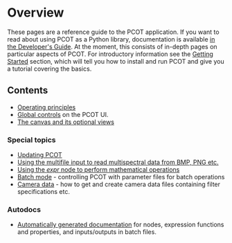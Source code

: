 # Overview

These pages are a reference guide to the PCOT application. If you 
want to read about using PCOT as a Python library, documentation
is available [in the Developer's Guide](../devguide/library/).
At the moment, this consists of in-depth pages on particular aspects of PCOT.
For introductory information see 
the [Getting Started](../gettingstarted/) section, which will tell you how
to install and run PCOT and give you a tutorial covering the basics.


## Contents
* [Operating principles](principles)
* [Global controls](globalcontrols) on the PCOT UI.
* [The canvas and its optional views](canvas)

### Special topics
* [Updating PCOT](update.md)
* [Using the multifile input to read multispectral data from BMP, PNG etc.](multifile)
* [Using the *expr* node to perform mathematical operations](expr.md)
* [Batch mode](batch/index.md) - controlling PCOT with parameter files for batch operations
* [Camera data](cameradata.md) - how to get and create camera data files containing filter specifications etc.

### Autodocs

* [Automatically generated documentation](/autodocs) for nodes, expression
functions and properties, and inputs/outputs in batch files.
